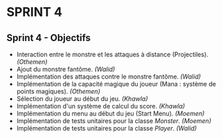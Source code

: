 # SPRINT 4

## Sprint 4 - Objectifs
- Interaction entre le monstre et les attaques à distance (Projectiles). *(Othemen)*
- Ajout du monstre fantôme. *(Walid)*
- Implémentation des attaques contre le monstre fantôme. *(Walid)*
- Implémentation de la capacité magique du joueur (Mana : système de points magiques). *(Othemen)*
- Sélection du joueur au début du jeu. *(Khawla)*
- Implémentation d'un système de calcul du score. *(Khawla)*
- Implémentation du menu au début du jeu (Start Menu). *(Moemen)*
- Implémentation de tests unitaires pour la classe *Monster*. *(Moemen)*
- Implémentation de tests unitaires pour la classe *Player*. *(Walid)*